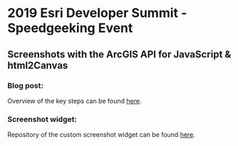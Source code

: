 # 2019 Esri Developer Summit - Speedgeeking Event
## Screenshots with the ArcGIS API for JavaScript & html2Canvas

### Blog post:
Overview of the key steps can be found [here](https://community.esri.com/people/RLibed-esristaff/blog/2018/12/20/screenshots-with-the-arcgis-api-for-javascript-html2canvas).

### Screenshot widget:
Repository of the custom screenshot widget can be found [here](https://github.com/Esri/screenshot-widget).
